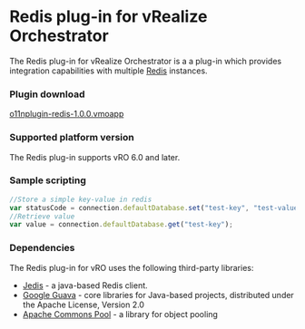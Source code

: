 # Redis plug-in for vRealize Orchestrator

The Redis plug-in for vRealize Orchestrator is a a plug-in which provides integration capabilities with multiple [Redis](http://redis.io/) instances.

### Plugin download
[o11nplugin-redis-1.0.0.vmoapp](https://github.com/dimitrovvlado/o11n-plugin-redis/blob/master/dist/o11nplugin-redis.vmoapp?raw=true) 

### Supported platform version
The Redis plug-in supports vRO 6.0 and later.

### Sample scripting

```javascript
//Store a simple key-value in redis
var statusCode = connection.defaultDatabase.set("test-key", "test-value");
//Retrieve value
var value = connection.defaultDatabase.get("test-key");
```

### Dependencies
The Redis plug-in for vRO uses the following third-party libraries:
* [Jedis](https://github.com/xetorthio/jedis) - a java-based Redis client.
* [Google Guava](https://github.com/google/guava) - core libraries for Java-based projects, distributed under the Apache License, Version 2.0
* [Apache Commons Pool](https://commons.apache.org/proper/commons-pool/download_pool.cgi) - a library for object pooling